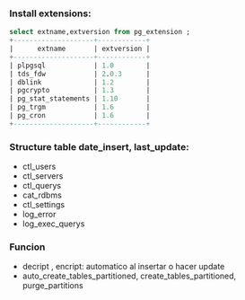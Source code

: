 

### Install extensions: 
```sql
select extname,extversion from pg_extension ;
+--------------------+------------+
|      extname       | extversion |
+--------------------+------------+
| plpgsql            | 1.0        |
| tds_fdw            | 2.0.3      |
| dblink             | 1.2        |
| pgcrypto           | 1.3        |
| pg_stat_statements | 1.10       |
| pg_trgm            | 1.6        |
| pg_cron            | 1.6        |
+--------------------+------------+
```


### Structure table  date_insert,  last_update:
- ctl_users 
- ctl_servers
- ctl_querys
- cat_rdbms
- ctl_settings
- log_error
- log_exec_querys

  
### Funcion  
- decript , encript: automatico al insertar o hacer update 
- auto_create_tables_partitioned, create_tables_partitioned,  purge_partitions

